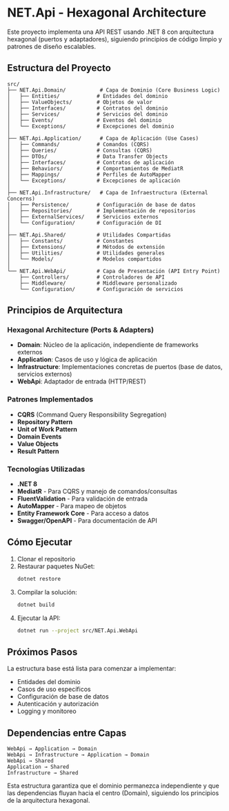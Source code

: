 # NET.Api - Hexagonal Architecture

Este proyecto implementa una API REST usando .NET 8 con arquitectura hexagonal (puertos y adaptadores), siguiendo principios de código limpio y patrones de diseño escalables.

## Estructura del Proyecto

```
src/
├── NET.Api.Domain/           # Capa de Dominio (Core Business Logic)
│   ├── Entities/            # Entidades del dominio
│   ├── ValueObjects/        # Objetos de valor
│   ├── Interfaces/          # Contratos del dominio
│   ├── Services/            # Servicios del dominio
│   ├── Events/              # Eventos del dominio
│   └── Exceptions/          # Excepciones del dominio
│
├── NET.Api.Application/      # Capa de Aplicación (Use Cases)
│   ├── Commands/            # Comandos (CQRS)
│   ├── Queries/             # Consultas (CQRS)
│   ├── DTOs/                # Data Transfer Objects
│   ├── Interfaces/          # Contratos de aplicación
│   ├── Behaviors/           # Comportamientos de MediatR
│   ├── Mappings/            # Perfiles de AutoMapper
│   └── Exceptions/          # Excepciones de aplicación
│
├── NET.Api.Infrastructure/   # Capa de Infraestructura (External Concerns)
│   ├── Persistence/         # Configuración de base de datos
│   ├── Repositories/        # Implementación de repositorios
│   ├── ExternalServices/    # Servicios externos
│   └── Configuration/       # Configuración de DI
│
├── NET.Api.Shared/          # Utilidades Compartidas
│   ├── Constants/           # Constantes
│   ├── Extensions/          # Métodos de extensión
│   ├── Utilities/           # Utilidades generales
│   └── Models/              # Modelos compartidos
│
└── NET.Api.WebApi/          # Capa de Presentación (API Entry Point)
    ├── Controllers/         # Controladores de API
    ├── Middleware/          # Middleware personalizado
    └── Configuration/       # Configuración de servicios
```

## Principios de Arquitectura

### Hexagonal Architecture (Ports & Adapters)
- **Domain**: Núcleo de la aplicación, independiente de frameworks externos
- **Application**: Casos de uso y lógica de aplicación
- **Infrastructure**: Implementaciones concretas de puertos (base de datos, servicios externos)
- **WebApi**: Adaptador de entrada (HTTP/REST)

### Patrones Implementados
- **CQRS** (Command Query Responsibility Segregation)
- **Repository Pattern**
- **Unit of Work Pattern**
- **Domain Events**
- **Value Objects**
- **Result Pattern**

### Tecnologías Utilizadas
- **.NET 8**
- **MediatR** - Para CQRS y manejo de comandos/consultas
- **FluentValidation** - Para validación de entrada
- **AutoMapper** - Para mapeo de objetos
- **Entity Framework Core** - Para acceso a datos
- **Swagger/OpenAPI** - Para documentación de API

## Cómo Ejecutar

1. Clonar el repositorio
2. Restaurar paquetes NuGet:
   ```bash
   dotnet restore
   ```
3. Compilar la solución:
   ```bash
   dotnet build
   ```
4. Ejecutar la API:
   ```bash
   dotnet run --project src/NET.Api.WebApi
   ```

## Próximos Pasos

La estructura base está lista para comenzar a implementar:
- Entidades del dominio
- Casos de uso específicos
- Configuración de base de datos
- Autenticación y autorización
- Logging y monitoreo

## Dependencias entre Capas

```
WebApi → Application → Domain
WebApi → Infrastructure → Application → Domain
WebApi → Shared
Application → Shared
Infrastructure → Shared
```

Esta estructura garantiza que el dominio permanezca independiente y que las dependencias fluyan hacia el centro (Domain), siguiendo los principios de la arquitectura hexagonal.
